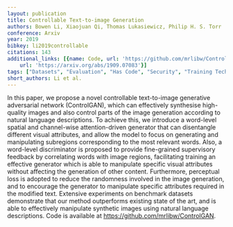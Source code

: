 ```yaml
---
layout: publication
title: Controllable Text-to-image Generation
authors: Bowen Li, Xiaojuan Qi, Thomas Lukasiewicz, Philip H. S. Torr
conference: Arxiv
year: 2019
bibkey: li2019controllable
citations: 143
additional_links: [{name: Code, url: 'https://github.com/mrlibw/ControlGAN'}, {name: Paper,
    url: 'https://arxiv.org/abs/1909.07083'}]
tags: ["Datasets", "Evaluation", "Has Code", "Security", "Training Techniques"]
short_authors: Li et al.
---
```

In this paper, we propose a novel controllable text-to-image generative
adversarial network (ControlGAN), which can effectively synthesise high-quality
images and also control parts of the image generation according to natural
language descriptions. To achieve this, we introduce a word-level spatial and
channel-wise attention-driven generator that can disentangle different visual
attributes, and allow the model to focus on generating and manipulating
subregions corresponding to the most relevant words. Also, a word-level
discriminator is proposed to provide fine-grained supervisory feedback by
correlating words with image regions, facilitating training an effective
generator which is able to manipulate specific visual attributes without
affecting the generation of other content. Furthermore, perceptual loss is
adopted to reduce the randomness involved in the image generation, and to
encourage the generator to manipulate specific attributes required in the
modified text. Extensive experiments on benchmark datasets demonstrate that our
method outperforms existing state of the art, and is able to effectively
manipulate synthetic images using natural language descriptions. Code is
available at https://github.com/mrlibw/ControlGAN.
